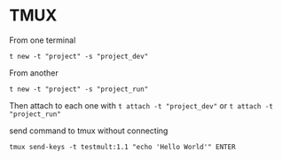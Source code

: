 # TMUX
From one terminal
```
t new -t "project" -s "project_dev"
```
From another
```
t new -t "project" -s "project_run"
```
Then attach to each one with `t attach -t "project_dev"` or `t attach -t "project_run"`

send command to tmux without connecting
```
tmux send-keys -t testmult:1.1 "echo 'Hello World'" ENTER
```

